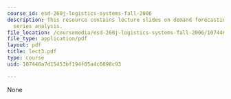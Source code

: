 ```yaml
---
course_id: esd-260j-logistics-systems-fall-2006
description: This resource contains lecture slides on demand forecasting and time
  series analysis.
file_location: /coursemedia/esd-260j-logistics-systems-fall-2006/107446a7d15453bf194f05a4c6098c93_lect3.pdf
file_type: application/pdf
layout: pdf
title: lect3.pdf
type: course
uid: 107446a7d15453bf194f05a4c6098c93

---
```

None